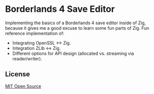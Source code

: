 # Borderlands 4 Save Editor

Implementing the basics of a Borderlands 4 save editor inside of Zig,
because it gives me a good excuse to learn some fun parts of Zig.
Fun reference implementation of:

- Integrating OpenSSL <-> Zig.
- Integration ZLib <-> Zig.
- Different options for API design (allocated vs. streaming via reader/writer).

## License

[MIT Open Source](./LICENSE)

